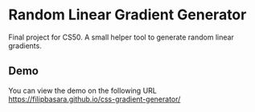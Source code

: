 # Random Linear Gradient Generator

Final project for CS50.
A small helper tool to generate random linear gradients.

## Demo

You can view the demo on the following URL
https://filipbasara.github.io/css-gradient-generator/
